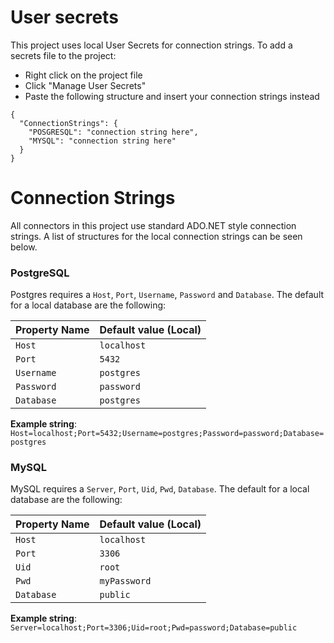 ﻿# User secrets
This project uses local User Secrets for connection strings.
To add a secrets file to the project:
* Right click on the project file
* Click "Manage User Secrets"
* Paste the following structure and insert your connection strings instead

```
{
  "ConnectionStrings": {
    "POSGRESQL": "connection string here",
    "MYSQL": "connection string here"
  }
}
```

# Connection Strings
All connectors in this project use standard ADO.NET style connection strings. A list of structures for the local connection strings can be seen below.
### PostgreSQL
Postgres requires a `Host`, `Port`, `Username`, `Password` and `Database`. The default for a local database are the following:

| Property Name  | Default value (Local) |
| -------------- | --------------------- |
| `Host`         | `localhost`           |
| `Port`         | `5432`                |
| `Username`     | `postgres`            |
| `Password`     | `password`            |
| `Database`     | `postgres`            |

**Example string**:
 `Host=localhost;Port=5432;Username=postgres;Password=password;Database=postgres`

### MySQL
MySQL requires a `Server`, `Port`, `Uid`, `Pwd`, `Database`. The default for a local database are the following:

| Property Name  | Default value (Local) |
| -------------- | --------------------- |
| `Host`         | `localhost`           |
| `Port`         | `3306`                |
| `Uid`          | `root`                |
| `Pwd`          | `myPassword`          |
| `Database`     | `public`              |

**Example string**:
 `Server=localhost;Port=3306;Uid=root;Pwd=password;Database=public`
